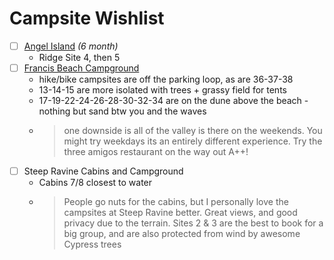 # Campsite Wishlist

- [ ] [Angel Island](http://www.reserveamerica.com/camping/angel-island-sp/r/campgroundDetails.do?contractCode=CA&parkId=120003#sr) *(6 month)*
    * Ridge Site 4, then 5
- [ ] [Francis Beach Campground](http://www.reserveamerica.com/camping/half-moon-bay-state-beach/r/campgroundDetails.do?contractCode=CA&parkId=120039)
    * hike/bike campsites are off the parking loop, as are 36-37-38
    * 13-14-15 are more isolated with trees + grassy field for tents
    * 17-19-22-24-26-28-30-32-34 are on the dune above the beach - nothing but sand btw you and the waves
    * > one downside is all of the valley is there on the weekends. You might try weekdays its an entirely different experience. Try the three amigos restaurant on the way out A++!
- [ ] Steep Ravine Cabins and Campground
    * Cabins 7/8 closest to water
    * > People go nuts for the cabins, but I personally love the campsites at Steep Ravine better. Great views, and good privacy due to the terrain. Sites 2 & 3 are the best to book for a big group, and are also protected from wind by awesome Cypress trees
